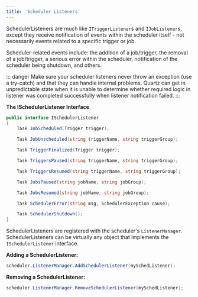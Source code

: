 ```yaml
---
title: 'Scheduler Listeners'
---
```


SchedulerListeners are much like `ITriggerListener`s and `IJobListener`s, except they receive notification of 
events within the scheduler itself - not necessarily events related to a specific trigger or job.

Scheduler-related events include: the addition of a job/trigger, the removal of a job/trigger, a serious error 
within the scheduler, notification of the scheduler being shutdown, and others.

::: danger
Make sure your scheduler listeners never throw an exception (use a try-catch) and that they can handle internal problems.
Quartz can get in unpredictable state when it is unable to determine whether required logic in listener was completed successfully when listener notification failed.
:::

__The ISchedulerListener Interface__

```csharp
public interface ISchedulerListener
{
	Task JobScheduled(Trigger trigger);

	Task JobUnscheduled(string triggerName, string triggerGroup);

	Task TriggerFinalized(Trigger trigger);

	Task TriggersPaused(string triggerName, string triggerGroup);

	Task TriggersResumed(string triggerName, string triggerGroup);

	Task JobsPaused(string jobName, string jobGroup);

	Task JobsResumed(string jobName, string jobGroup);

	Task SchedulerError(string msg, SchedulerException cause);

	Task SchedulerShutdown();
} 
```
	
SchedulerListeners are registered with the scheduler's `ListenerManager`.
SchedulerListeners can be virtually any object that implements the `ISchedulerListener` interface.

**Adding a SchedulerListener:**

```csharp
scheduler.ListenerManager.AddSchedulerListener(mySchedListener);
```

**Removing a SchedulerListener:**

```csharp
scheduler.ListenerManager.RemoveSchedulerListener(mySchedListener);
```
